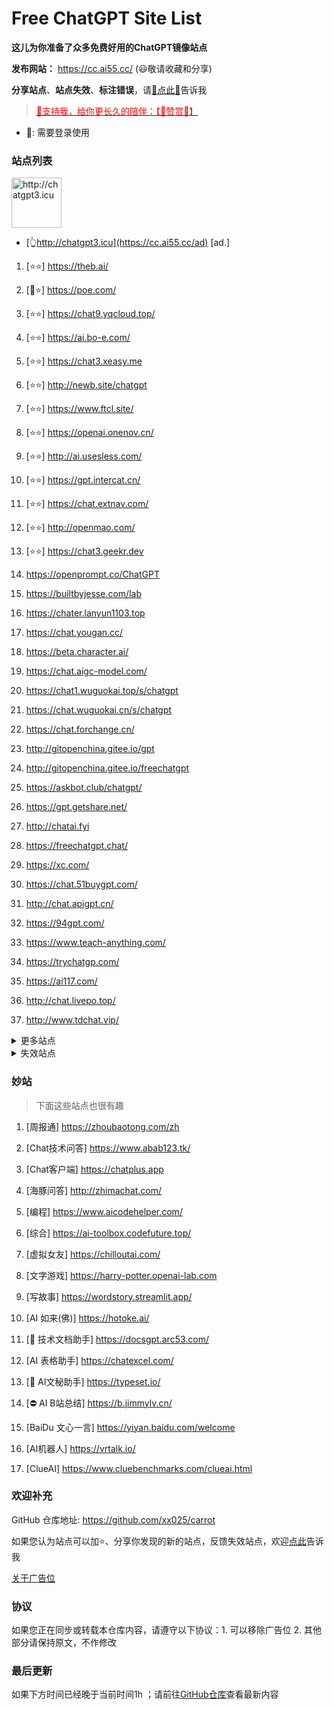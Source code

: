 # Free ChatGPT Site List

**这儿为你准备了众多免费好用的ChatGPT镜像站点**

**发布网站：** https://cc.ai55.cc/   (😃敬请收藏和分享)

**分享站点**、**站点失效**、**标注错误**，请[🌺点此🌺](https://github.com/xx025/carrot/issues)告诉我

> <a href="https://me.ai55.cc/pages/zs" target="_blank"><font color="red">🔗支持我，给你更长久的陪伴：【🧡赞赏🧡】</font></a>

- 🔑: 需要登录使用

### 站点列表

<a href="https://cc.ai55.cc/ad" target="_blank"><img src="https://st.ai55.cc/chatgpt3-icu.png" alt="http://chatgpt3.icu" style="height: 80px !important;width: auto !important;" ></a>

- [👆http://chatgpt3.icu](https://cc.ai55.cc/ad) [ad.]



[//]: # (下面是正常的站点)


1. [⭐⭐] https://theb.ai/

1. [🔑⭐] https://poe.com/

1. [⭐⭐] https://chat9.yqcloud.top/

1. [⭐⭐] https://ai.bo-e.com/

1. [⭐⭐] https://chat3.xeasy.me

1. [⭐⭐] http://newb.site/chatgpt

1. [⭐⭐] https://www.ftcl.site/

1. [⭐⭐] https://openai.onenov.cn/

1. [⭐⭐] http://ai.usesless.com/

1. [⭐⭐] https://gpt.intercat.cn/

1. [⭐⭐] https://chat.extnav.com/

1. [⭐⭐] http://openmao.com/

1. [⭐⭐] https://chat3.geekr.dev

1.  https://openprompt.co/ChatGPT

1.  https://builtbyjesse.com/lab

1.  https://chater.lanyun1103.top

1.  https://chat.yougan.cc/

1.  https://beta.character.ai/

1.  https://chat.aigc-model.com/

1.  https://chat1.wuguokai.top/s/chatgpt

1.  https://chat.wuguokai.cn/s/chatgpt

1.  https://chat.forchange.cn/

1.  http://gitopenchina.gitee.io/gpt

1.  http://gitopenchina.gitee.io/freechatgpt

1.  https://askbot.club/chatgpt/

1.  https://gpt.getshare.net/

1.  http://chatai.fyi

1.  https://freechatgpt.chat/

1.  https://xc.com/

1.  https://chat.51buygpt.com/

1.  http://chat.apigpt.cn/

1.  https://94gpt.com/

1.  https://www.teach-anything.com/

1.  https://trychatgp.com/

1.  https://ai117.com/

1.  http://chat.livepo.top/

1.  http://www.tdchat.vip/ 




<details>
  <summary>更多站点</summary>

- 🔑:需要进行**登录**或需要**密码**
<br/>
- ⛔:有限地使用**次数**或**字数**，需提供key或进行充值进行服务升级
<br/>
- ❓ :未测试，未进行标注也为未测试

[//]: # (下面是更多的站点)



1. [🔑] https://chat.service235.tk/
    <br />

1. [🔑] https://vip.jjzn.top/
    <br />

1. [🔑] https://codenews.cc/chatgpt
    <br />

1. [🔑] https://www.ohmygpt.com/
    <br />

1. [🔑] https://www.typingmind.com/
    <br />

1. [🔑] https://www.bz1y.cn/
    <br />

1. [🔑] https://chat.alpaca-bi.com/
    <br />

1. [🔑] https://chat.paoying.net/
    <br />

1. [🔑] https://chat.eaten.fun/
    <br />

1. [🔑] https://chat.qingting.work
    <br />

1. [🔑] https://chat.wxredcover.cn/
    <br />

1. [⛔] https://tryai.top/freechat
    <br />

1. [⛔] https://chatmindai.com/
    <br />

1. [⛔] https://ai.okmiku.com/chat/
    <br />

1. [⛔] http://gitopenchina.gitee.io/chatgpt
    <br />

1. [⛔] https://chatforai.com/
    <br />

1. [⛔] https://ai.okmiku.com/chat/
    <br />

1. [⛔] https://chatcat.pages.dev/
    <br />

1. [⛔] https://ai.yiios.com/
    <br />

1. [⛔] https://www.chat2ai.cn/
    <br />

1. [⛔] https://chat.zecoba.cn/
    <br />

1. [⛔] https://aigcfun.com/
    <br />



</details>

[//]: # (下面是失效的站点)

<details>
  <summary>失效站点</summary>


1.  https://chatmate.network/
    <br />

1.  https://freegpt.one/
    <br />

1.  https://freechatgpt.lol/
    <br />

1.  https://fastgpt.app/
    <br />

1.  https://chat.jingran.vip/
    <br />

1.  http://itecheasy.com.cn/
    <br />

1.  https://chatgpt.ddiu.io/
    <br />

1.  https://chat.qingting.work/
    <br />

1.  https://chat.aigc-model.com/
    <br />

1.  https://chatgpt.poshist.cn/
    <br />

1.  https://www.chatsverse.xyz/
    <br />

1.  https://ai.v2less.com/
    <br />

1.  https://chatgpt.h7ml.cn/
    <br />

1.  https://chat.tgbot.co/
    <br />

1.  https://chat.ninvfeng.xyz/
    <br />

1.  https://talk.xiu.ee/
    <br />

1.  https://chat.sheepig.top/
    <br />

1.  https://chatgpt.ddiu.me/
    <br />

1.  https://chatgpt.lcc8.com/
    <br />

1.  https://chat.uue.me/
    <br />

1.  http://gpt.mxnf.store/
    <br />

1.  https://chat.moyunav.com/
    <br />

1.  https://www.askopenai.cn/
    <br />

1.  https://gpt.h7ml.cn/
    <br />

1.  https://desk.im/
    <br />

1.  https://askgptai.com/
    <br />

1.  https://www.aitoolgpt.com/
    <br />

1.  https://ai.ls/
    <br />

1.  https://ai.ls/
    <br />

1.  https://chatapi.qload.cn/
    <br />

1.  https://chat-gpt.nikong.cn/
    <br />

1.  https://chatgpt-flutter.h7ml.cn/
    <br />

1.  https://www.cveoy.com/
    <br />

1.  https://chat.h7ml.cn/
    <br />

1.  https://freegpt.cc
    <br />

1.  https://qachat.cn/
    <br />


</details>

### 妙站

> 下面这些站点也很有趣


1. [周报通] https://zhoubaotong.com/zh

1. [Chat技术问答] https://www.abab123.tk/

1. [Chat客户端] https://chatplus.app

1. [海豚问答] http://zhimachat.com/

1. [编程] https://www.aicodehelper.com/

1. [综合] https://ai-toolbox.codefuture.top/

1. [虚拟女友] https://chilloutai.com/

1. [文字游戏] https://harry-potter.openai-lab.com

1. [写故事] https://wordstory.streamlit.app/

1. [AI 如来(佛)] https://hotoke.ai/

1. [🔑 技术文档助手] https://docsgpt.arc53.com/

1. [AI 表格助手] https://chatexcel.com/

1. [🔑 AI文秘助手] https://typeset.io/

1. [⛔ AI B站总结] https://b.jimmylv.cn/

1. [BaiDu 文心一言] https://yiyan.baidu.com/welcome

1. [AI机器人] https://vrtalk.io/

1. [ClueAI] https://www.cluebenchmarks.com/clueai.html



### 欢迎补充

GitHub 仓库地址: https://github.com/xx025/carrot

如果您认为站点可以加⭐、分享你发现的新的站点，反馈失效站点，欢迎[点此](https://github.com/xx025/carrot/issues)告诉我


[关于广告位](https://github.com/xx025/carrot/wiki)

### 协议

如果您正在同步或转载本仓库内容，请遵守以下协议：1. 可以移除广告位 2. 其他部分请保持原文，不作修改

### 最后更新

如果下方时间已经晚于当前时间1h ；请前往[GitHub仓库](https://github.com/xx025/carrot)查看最新内容
